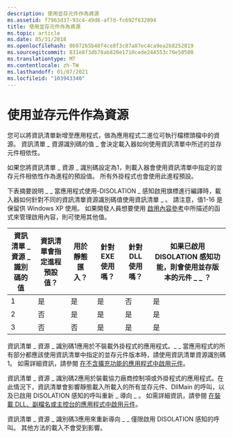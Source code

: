 ```yaml
---
description: 使用並存元件作為資源
ms.assetid: f7963d37-93c4-49d6-af7d-fc692f632894
title: 使用並存元件作為資源
ms.topic: article
ms.date: 05/31/2018
ms.openlocfilehash: 0b97265b48f4ce8f3c87a87ec4ca9ea2b8252819
ms.sourcegitcommit: 831e8f3db78ab820e1710cede244553c70e50500
ms.translationtype: MT
ms.contentlocale: zh-TW
ms.lasthandoff: 01/07/2021
ms.locfileid: "103943340"
---
```

# <a name="using-side-by-side-assemblies-as-a-resource"></a>使用並存元件作為資源

您可以將資訊清單新增至應用程式，做為應用程式二進位可執行檔標頭檔中的資源。 資訊清單 \_ 資源識別碼的值 \_ 會決定載入器如何使用資訊清單中所述的並存元件相依性。

如果您將資訊清單 \_ 資源 \_ 識別碼設定為1，則載入器會使用資訊清單中指定的並存元件相依性作為進程的預設值。 所有外掛程式也會使用此進程預設。

下表摘要說明 \_ \_ 當應用程式使用-DISOLATION \_ 感知啟用旗標進行編譯時，載入器如何針對不同的資訊清單資源識別碼值使用資訊清單 \_ 。 請注意，值1-16 是保留供 Windows XP 使用。 如果開發人員想要使用 [啟用內容參考](activation-context-reference.md)中所描述的函式來管理啟用內容，則可使用其他值。



| 資訊清單 \_ 資源 \_ 識別碼的值 | 資訊清單會指定進程預設值？ | 用於靜態匯入？ | 針對 EXE 使用嗎？ | 針對 DLL 使用嗎？ | 如果已啟用 DISOLATION 感知功能，則會使用並存版本的元件 \_ \_ ？ |
|---------------------------------|-----------------------------------------|-------------------------|-----------------|----------------|---------------------------------------------------------------------------------------|
| 1                               | 是                                     | 是                     | 是             | 否             | 是                                                                                   |
| 2                               | 否                                      | 是                     | 是             | 是            | 是                                                                                   |
| 3                               | 否                                      | 否                      | 是             | 是            | 是                                                                                   |



 

資訊清單 \_ 資源 \_ 識別碼1應用於不裝載外掛程式的應用程式。\_ \_ 當應用程式的所有部分都應該使用資訊清單中指定的並存元件版本時，請使用資訊清單資源識別碼1。 如需詳細資訊，請參閱 [在不含擴充功能的應用程式中啟用元件](enabling-an-assembly-in-an-application-without-extensions.md)。

資訊清單 \_ 資源 \_ 識別碼2應用於裝載協力廠商控制項或外掛程式的應用程式。在此情況下，資訊清單會影響靜態載入所載入的所有並存元件、DllMain 的呼叫，以及已啟用 DISOLATION 感知的呼叫重新 \_ 導向 \_ 。 如需詳細資訊，請參閱 [在裝載 DLL、副檔名或主控台的應用程式中啟用元件](enabling-an-assembly-in-an-application-hosting-a-dll-extension-or-control-panel.md)。

資訊清單 \_ 資源 \_ 識別碼3應用來重新導向 \_ \_ 僅限啟用 DISOLATION 感知的呼叫。 其他方法的載入不會受到影響。

 

 




